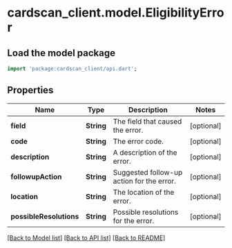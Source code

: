 # cardscan_client.model.EligibilityError

## Load the model package
```dart
import 'package:cardscan_client/api.dart';
```

## Properties
Name | Type | Description | Notes
------------ | ------------- | ------------- | -------------
**field** | **String** | The field that caused the error. | [optional] 
**code** | **String** | The error code. | [optional] 
**description** | **String** | A description of the error. | [optional] 
**followupAction** | **String** | Suggested follow-up action for the error. | [optional] 
**location** | **String** | The location of the error. | [optional] 
**possibleResolutions** | **String** | Possible resolutions for the error. | [optional] 

[[Back to Model list]](../README.md#documentation-for-models) [[Back to API list]](../README.md#documentation-for-api-endpoints) [[Back to README]](../README.md)


